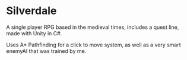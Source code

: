# Silverdale
A single player RPG based in the medieval times, includes a quest line, made with Unity in C#. 

Uses A* Pathfinding for a click to move system, as well as a very smart enemyAI that was trained by me.
